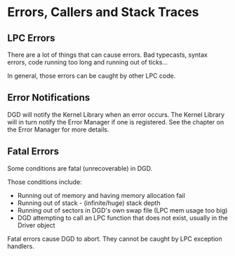 # Errors, Callers and Stack Traces

## LPC Errors

There are a lot of things that can cause errors. Bad typecasts, syntax errors, code running too long and running out of ticks...

In general, those errors can be caught by other LPC code.

## Error Notifications

DGD will notify the Kernel Library when an error occurs. The Kernel Library will in turn notify the Error Manager if one is registered. See the chapter on the Error Manager for more details.

## Fatal Errors

Some conditions are fatal (unrecoverable) in DGD.

Those conditions include:

* Running out of memory and having memory allocation fail
* Running out of stack - (infinite/huge) stack depth
* Running out of sectors in DGD's own swap file (LPC mem usage too big)
* DGD attempting to call an LPC function that does not exist, usually in the Driver object

Fatal errors cause DGD to abort. They cannot be caught by LPC exception handlers.
